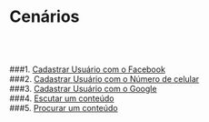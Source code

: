 # **Cenários**

<br />
<br />

###1. [Cadastrar Usuário com o Facebook](./cenario1.md)
<br />
###2. [Cadastrar Usuário com o Número de celular](./cenario2.md)
<br />
###3. [Cadastrar Usuário com o Google](./cenario3.md)
<br />
###4. [Escutar um conteúdo](./cenario4.md)
<br />
###5. [Procurar um conteúdo](./cenario5.md)
<br />

